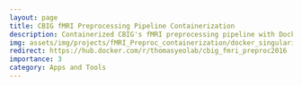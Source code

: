 ```yaml
---
layout: page
title: CBIG fMRI Preprocessing Pipeline Containerization
description: Containerized CBIG's fMRI preprocessing pipeline with Docker and Singularity for cross-platform consistency
img: assets/img/projects/fMRI_Preproc_containerization/docker_singularity.jpg
redirect: https://hub.docker.com/r/thomasyeolab/cbig_fmri_preproc2016
importance: 3
category: Apps and Tools
---
```

